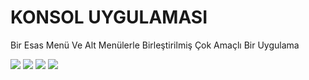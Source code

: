 # KONSOL UYGULAMASI
Bir Esas Menü Ve Alt Menülerle Birleştirilmiş Çok Amaçlı Bir Uygulama



![](https://encrypted-tbn0.gstatic.com/images?q=tbn:ANd9GcTWpsPlzMr-5Vlc5sjlUPIEaURzeqSUPab_YA&usqp=CAU)   ![](https://i.pinimg.com/originals/a6/62/3d/a6623da644bf2c6c464f526edb0df430.gif)
![](https://encrypted-tbn0.gstatic.com/images?q=tbn:ANd9GcQJs9tuyK_OfWjM4O6xyJPUnXyVrsSbeo0zCA&usqp=CAU)  ![](https://cdn.80.lv/api/upload/post/5249/5d2cefe117a59.gif)



